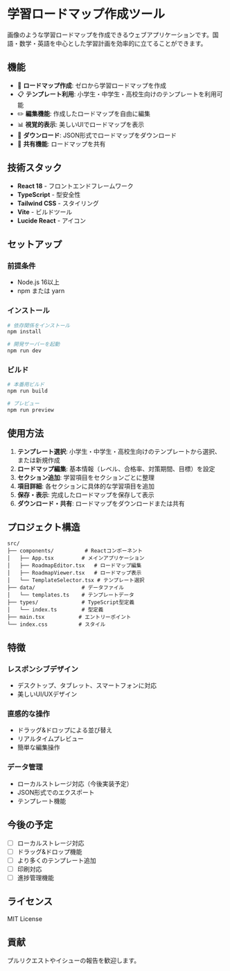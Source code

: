# 学習ロードマップ作成ツール

画像のような学習ロードマップを作成できるウェブアプリケーションです。国語・数学・英語を中心とした学習計画を効率的に立てることができます。

## 機能

- 📝 **ロードマップ作成**: ゼロから学習ロードマップを作成
- 📋 **テンプレート利用**: 小学生・中学生・高校生向けのテンプレートを利用可能
- ✏️ **編集機能**: 作成したロードマップを自由に編集
- 📊 **視覚的表示**: 美しいUIでロードマップを表示
- 💾 **ダウンロード**: JSON形式でロードマップをダウンロード
- 🔗 **共有機能**: ロードマップを共有

## 技術スタック

- **React 18** - フロントエンドフレームワーク
- **TypeScript** - 型安全性
- **Tailwind CSS** - スタイリング
- **Vite** - ビルドツール
- **Lucide React** - アイコン

## セットアップ

### 前提条件

- Node.js 16以上
- npm または yarn

### インストール

```bash
# 依存関係をインストール
npm install

# 開発サーバーを起動
npm run dev
```

### ビルド

```bash
# 本番用ビルド
npm run build

# プレビュー
npm run preview
```

## 使用方法

1. **テンプレート選択**: 小学生・中学生・高校生向けのテンプレートから選択、または新規作成
2. **ロードマップ編集**: 基本情報（レベル、合格率、対策期間、目標）を設定
3. **セクション追加**: 学習項目をセクションごとに整理
4. **項目詳細**: 各セクションに具体的な学習項目を追加
5. **保存・表示**: 完成したロードマップを保存して表示
6. **ダウンロード・共有**: ロードマップをダウンロードまたは共有

## プロジェクト構造

```
src/
├── components/          # Reactコンポーネント
│   ├── App.tsx         # メインアプリケーション
│   ├── RoadmapEditor.tsx   # ロードマップ編集
│   ├── RoadmapViewer.tsx   # ロードマップ表示
│   └── TemplateSelector.tsx # テンプレート選択
├── data/               # データファイル
│   └── templates.ts    # テンプレートデータ
├── types/              # TypeScript型定義
│   └── index.ts        # 型定義
├── main.tsx           # エントリーポイント
└── index.css          # スタイル
```

## 特徴

### レスポンシブデザイン
- デスクトップ、タブレット、スマートフォンに対応
- 美しいUI/UXデザイン

### 直感的な操作
- ドラッグ&ドロップによる並び替え
- リアルタイムプレビュー
- 簡単な編集操作

### データ管理
- ローカルストレージ対応（今後実装予定）
- JSON形式でのエクスポート
- テンプレート機能

## 今後の予定

- [ ] ローカルストレージ対応
- [ ] ドラッグ&ドロップ機能
- [ ] より多くのテンプレート追加
- [ ] 印刷対応
- [ ] 進捗管理機能

## ライセンス

MIT License

## 貢献

プルリクエストやイシューの報告を歓迎します。 